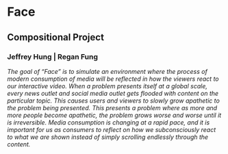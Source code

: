 # Face
## Compositional Project
### Jeffrey Hung | Regan Fung


*The goal of “Face” is to simulate an environment where the process of modern consumption of media will be reflected in how the viewers react to our interactive video. When a problem presents itself at a global scale, every news outlet and social media outlet gets flooded with content on the particular topic. This causes users and viewers to slowly grow apathetic to the problem being presented. This presents a problem where as more and more people become apathetic, the problem grows worse and worse until it is irreversible. Media consumption is changing at a rapid pace, and it is important for us as consumers to reflect on how we subconsciously react to what we are shown instead of simply scrolling endlessly through the content.*


